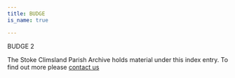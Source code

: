 ```yaml
---
title: BUDGE
is_name: true

---
```


BUDGE 2


The Stoke Climsland Parish Archive holds material under this index entry. To find out more please [contact us](/contact/)
